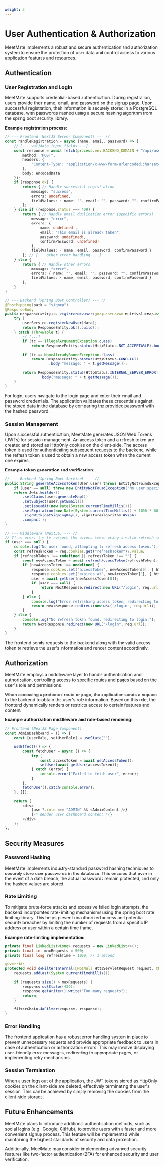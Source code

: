 ```yaml
---
weight: 3
---
```


# User Authentication & Authorization
MeetMate implements a robust and secure authentication and authorization system to ensure the protection of user data and control access to various application features and resources.

## Authentication

### User Registration and Login

MeetMate supports credential-based authentication. During registration, users provide their name, email, and password on the signup page. Upon successful registration, their information is securely stored in a PostgreSQL database, with passwords hashed using a secure hashing algorithm from the spring boot security library.

**Example registration process:**

```typescript jsx
// --- Frontend (NextJS Server Component) --- //
const handleRegistration = async (name, email, password) => {
    // [... validate input fields ...]
    const response = await fetch(process.env.BACKEND_DOMAIN + "/api/user/signup", {
        method: "POST",
        headers: {
            "Content-Type": "application/x-www-form-urlencoded;charset=UTF-8"
        },
        body: encodedData
    });
    if (response.ok) {
        return { // Handle successful registration
            message: "success",
            errors: undefined,
            fieldValues: { name: "", email: "", password: "", confirmPassword: "" }
        };
    } else if (response.status === 409) {
        return { // Handle email duplication error (specific errors)
            message: "error",
            errors: {
                name: undefined!,
                email: "This email is already taken",
                password: undefined!,
                confirmPassword: undefined!
            },
            fieldValues: { name, email, password, confirmPassword }
        }; // [... other error handling ...]
    } else {
        return { // Handle other errors
            message: "error",
            errors: { name: "", email: "", password: "", confirmPassword: "" },
            fieldValues: { name, email, password, confirmPassword }
        };
    }
}
```
```java
// --- Backend (Spring Boot Controller) --- //
@PostMapping(path = "signup")
@ResponseBody
public ResponseEntity<?> registerNewUser(@RequestParam MultiValueMap<String, String> data) {
    try {
        userService.registerNewUser(data);
        return ResponseEntity.ok().build();
    } catch (Throwable t) {
        // [...]
        if (tc == IllegalArgumentException.class)
            return ResponseEntity.status(HttpStatus.NOT_ACCEPTABLE).body("message: " + t.getMessage());

        if (tc == NameAlreadyBoundException.class)
            return ResponseEntity.status(HttpStatus.CONFLICT)
                    .body("message: " + t.getMessage());

        return ResponseEntity.status(HttpStatus.INTERNAL_SERVER_ERROR)
                .body("message: " + t.getMessage());
    }
}
```
For login, users navigate to the login page and enter their email and password credentials. The application validates these credentials against the stored data in the database by comparing the provided password with the hashed password.

### Session Management

Upon successful authentication, MeetMate generates JSON Web Tokens (JWTs) for session management. An access token and a refresh token are created and stored as HttpOnly cookies on the client-side. The access token is used for authenticating subsequent requests to the backend, while the refresh token is used to obtain a new access token when the current one expires.

**Example token generation and verification:**

```java
// --- Backend (Spring Boot Service) --- //
public String generateAccessToken(User user) throws EntityNotFoundException {
    if (user == null) throw new EntityNotFoundException("No user specified");
    return Jwts.builder()
        .setClaims(user.generateMap())
        .setSubject(user.getEmail())
        .setIssuedAt(new Date(System.currentTimeMillis()))
        .setExpiration(new Date(System.currentTimeMillis() + 1000 * 60 * 5)) // expires in 5 minutes
        .signWith(getSigningKey(), SignatureAlgorithm.HS256)
        .compact();
}
```
```typescript
// --- Middleware (NextJS) --- //
// If no user, try to refresh the access token using a valid refresh token.
if (user === null) {
    console.log("No user found, attempting to refresh access token.");
    const refreshToken = req.cookies.get("refreshToken")?.value;
    if (refreshToken !== undefined || refreshToken !== "") {
        const newAccessToken = await refreshAccessToken(refreshToken);
        if (newAccessToken !== undefined) {
            response.cookies.set("accessToken", newAccessToken[0], { httpOnly: true, secure: true, sameSite: "strict" });
            response.cookies.set("expires_at", newAccessToken[1], { httpOnly: true, secure: true, sameSite: "strict" });
            user = await getUser(newAccessToken[0]);
            if (user === null) {
                return NextResponse.redirect(new URL("/login", req.url));
            }
        } else {
            console.log("Error refreshing access token, redirecting to login.");
            return NextResponse.redirect(new URL("/login", req.url));
        }
    } else {
        console.log("No refresh token found, redirecting to login.");
        return NextResponse.redirect(new URL("/login", req.url));
    }
}
```

The frontend sends requests to the backend along with the valid access token to retrieve the user's information and render content accordingly.

## Authorization

MeetMate employs a middleware layer to handle authentication and authorization, controlling access to specific routes and pages based on the user's role and permissions.

When accessing a protected route or page, the application sends a request to the backend to obtain the user's role information. Based on this role, the frontend dynamically renders or restricts access to certain features and content.

**Example authorization middleware and role-based rendering:**

```typescript jsx
// Frontend (NextJS Page Component)
const AdminDashboard = () => {
    const [userRole, setUserRole] = useState("");

    useEffect(() => {
        const fetchUser = async () => {
            try {
                const accessToken = await getAccessToken();
                setUser(await getUser(accessToken));
            } catch (error) {
                console.error("Failed to fetch user", error);
            }
        };
        fetchUser().catch(console.error);
    }, []);

    return (
        <div>
            {user?.role === "ADMIN" && <AdminContent />}
            {/* Render user dashboard content */}
        </div>
    );
};
```

## Security Measures

### Password Hashing

MeetMate implements industry-standard password hashing techniques to securely store user passwords in the database. This ensures that even in the event of a data breach, the actual passwords remain protected, and only the hashed values are stored.

### Rate Limiting

To mitigate brute-force attacks and excessive failed login attempts, the backend incorporates rate-limiting mechanisms using the spring boot rate limiting library. This helps prevent unauthorized access and potential security breaches by limiting the number of requests from a specific IP address or user within a certain time frame.

**Example rate-limiting implementation:**

```java
private final LinkedList<Long> requests = new LinkedList<>();
private final int maxRequests = 500;
private final long refreshTime = 1000; // 1 second

@Override
protected void doFilterInternal(@NotNull HttpServletRequest request, @NotNull HttpServletResponse response, @NotNull FilterChain filterChain) throws ServletException, IOException {
    requests.addLast(System.currentTimeMillis());

    if (requests.size() > maxRequests) {
        response.setStatus(429);
        response.getWriter().write("Too many requests");
        return;
    }

    filterChain.doFilter(request, response);
}
```

### Error Handling

The frontend application has a robust error handling system in place to prevent unnecessary requests and provide appropriate feedback to users in case of authentication or authorization errors. This may involve displaying user-friendly error messages, redirecting to appropriate pages, or implementing retry mechanisms.

### Session Termination

When a user logs out of the application, the JWT tokens stored as HttpOnly cookies on the client-side are deleted, effectively terminating the user's session. This can be achieved by simply removing the cookies from the client-side storage.

## Future Enhancements

MeetMate plans to introduce additional authentication methods, such as social logins (e.g., Google, GitHub), to provide users with a faster and more convenient signup process. This feature will be implemented while maintaining the highest standards of security and data protection.

Additionally, MeetMate may consider implementing advanced security features like two-factor authentication (2FA) for enhanced security and user verification.